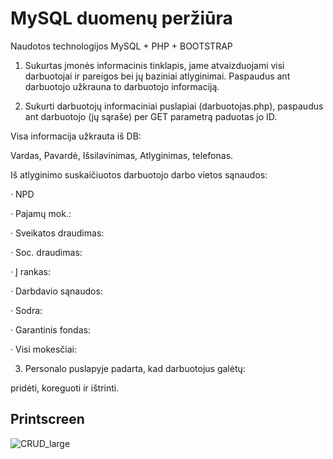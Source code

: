# MySQL duomenų peržiūra

Naudotos technologijos MySQL + PHP + BOOTSTRAP

1. Sukurtas įmonės informacinis tinklapis, jame atvaizduojami visi darbuotojai ir pareigos bei jų baziniai atlyginimai. Paspaudus ant darbuotojo užkrauna to darbuotojo informaciją.

2. Sukurti darbuotojų informaciniai puslapiai (darbuotojas.php), paspaudus ant darbuotojo (jų sąraše) per GET parametrą paduotas jo ID.

Visa informacija užkrauta iš DB:

Vardas, Pavardė, Išsilavinimas, Atlyginimas, telefonas.

Iš atlyginimo suskaičiuotos darbuotojo darbo vietos sąnaudos:

·   NPD

·   Pajamų mok.:

·   Sveikatos draudimas:

·   Soc. draudimas:

·   Į rankas:

·   Darbdavio sąnaudos:

·   Sodra:

·   Garantinis fondas:

·   Visi mokesčiai: 


3. Personalo puslapyje padarta, kad darbuotojus galėtų:

pridėti, koreguoti ir ištrinti.


## Printscreen

![CRUD_large](https://user-images.githubusercontent.com/117721797/216336847-26c1cfc9-3ebe-4205-b390-4a39edebcf75.png)

